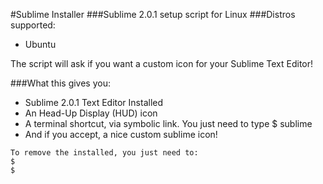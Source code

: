 #Sublime Installer
###Sublime 2.0.1 setup script for Linux
###Distros supported:
 * Ubuntu

The script will ask if you want a custom icon for your Sublime Text Editor!

###What this gives you:
  * Sublime 2.0.1 Text Editor Installed
  * An Head-Up Display (HUD) icon
  * A terminal shortcut, via symbolic link. You just need to type $ sublime
  * And if you accept, a nice custom sublime icon!

````
To remove the installed, you just need to:
$
$
````